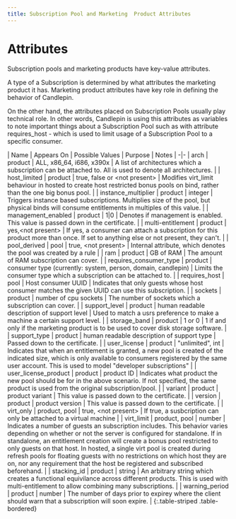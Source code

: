 ```yaml
---
title: Subscription Pool and Marketing  Product Attributes
---
```

# Attributes
Subscription pools and marketing products have key-value attributes. 

A type of a Subscription is determined by what attributes the marketing product it has. Marketing product attributes have key role in defining the behavior of Candlepin.

On the other hand, the attributes placed on Subscription Pools usually play technical role. In other words, Candlepin is using this attributes as variables to note important things about a Subscription Pool such as with attribute requires_host - which is used to limit usage of a Subscription Pool to a specific consumer. 


| Name | Appears On | Possible Values | Purpose | Notes |
-|-
| arch | product | ALL, x86_64, i686, x390x | A list of architectures which a subscription can be attached to. All is used to denote all architectures. |
| host_limited | product | true, false or \<not present\> | Modifies virt_limit behaviour in hosted to create host restricted bonus pools on bind, rather than the one big bonus pool. |
| instance_multiplier | product | integer | Triggers instance based subscriptions. Multiplies size of the pool, but physical binds will consume entitlements in multiples of this value. |
| management_enabled | product | 1|0 | Denotes if management is enabled. This value is passed down in the certificate. |
| multi-entitlement | product | yes,\<not present\> | If yes, a consumer can attach a subscription for this product more than once. If set to anything else or not present, they can't. |
| pool_derived | pool | true, \<not present\> | Internal attribute, which denotes the pool was created by a rule |
| ram | product | GB of RAM | The amount of RAM subscription can cover. |
| requires_consumer_type | product | consumer type (currently: system, person, domain, candlepin) | Limits the consumer type which a subscription can be attached to. |
| requires_host | pool | Host consumer UUID | Indicates that only guests whose host consumer matches the given UUID can use this subscription.  |
| sockets | product | number of cpu sockets | The number of sockets which a subscription can cover. |
| support_level | product | human readable description of support level | Used to match a usrs preference to make a machine a certain support level. |
| storage_band | product | 1 or 0 | 1 if and only if the marketing product is to be used to cover disk storage software. |
| support_type | product | human readable description of support type | Passed down to the certificate. |
| user_license | product | "unlimited", int | Indicates that when an entitlement is granted, a new pool is created of the indicated size, which is only available to consumers registered by the same user account. This is used to model "developer subscriptions"  |
| user_license_product | product | product ID | Indicates what product the new pool should be for in the above scenario. If not specified, the same product is used from the original subscription/pool. |
| variant | product | product variant | This value is passed down to the certificate. |
| version | product | product version | This value is passed down to the certificate. |
| virt_only | product, pool | true, \<not present\> | If true, a susbcription can only be attached to a virtual machine |
| virt_limit | product, pool | number | Indicates a number of guests an subscription includes. This behavior varies depending on whether or not the server is configured for standalone. If in standalone, an entitlement creation will create a bonus pool restricted to only guests on that host. In hosted, a single virt pool is created during refresh pools for floating guests with no restrictions on which host they are on, nor any requirement that the host be registered and subscribed beforehand. |
| stacking_id | product | string | An arbitrary string which creates a functional equivilance across different products. This is used with multi-entitlement to allow combining many subscriptions. |
| warning_period | product | number | The number of days prior to expirey where the client should warn that a subscription will soon expire. |
{:.table-striped .table-bordered}
